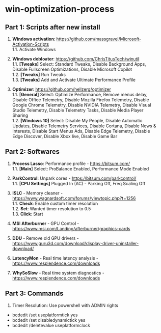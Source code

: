 # win-optimization-process

## Part 1: Scripts after new install

1. **Windows activation**: https://github.com/massgravel/Microsoft-Activation-Scripts <br>
    1.1. Activate Windows <br>
 
2. **Windows debloater**: https://github.com/ChrisTitusTech/winutil <br>
    1.1. **[Tweaks]** Select: Standard Tweaks, Disable Background Apps, Disable Fullscreen Optimizations, Disable Microsoft Copilot <br>
    1.2. **[Tweaks]** Run Tweaks <br>
    1.3. **[Tweaks]** Add and Activate Ultimate Performance Profile <br>
    
3. **Optimizer**: https://github.com/hellzerg/optimizer <br>
    1.1. **[General]** Select: Optimize Performance, Remove menus delay, Disable Office Telemetry, Disable Mozilla Firefox Telemetry, Disable Google Chrome Telemetry, Disable NVIDIA Telemetry, Disable Visual Studio Telemetry, Disable Telemetry Tasks, Disable Media Player Sharing <br>
    1.2. **[Windows 10]** Select: Disable My People, Disable Automatic Updates, Disable Telemetry Services, Disable Cortana, Disable News & Interests, Disable Start Menus Ads, Disable Edge Telemetry, Disable Edge Discover, Disable Xbox live, Disable Game Bar <br>


## Part 2: Softwares

1. **Process Lasso**: Performance profile - https://bitsum.com/ <br>
    1.1. **[Main]** Select: ProBalance Enabled, Performance Mode Enabled <br>

2. **ParkControl**: Unpark cores - https://bitsum.com/parkcontrol/ <br>
    1.1. **[CPU Settings]** Plugged In (AC) - Parking Off, Freq Scaling Off <br>

3. **ISLC** - Memory cleaner - https://www.wagnardsoft.com/forums/viewtopic.php?t=1256 <br>
    1.1. **Check**: Enable custom timer resolution <br>
    1.2. **Set**: Wanted timer resolution to 0.5 <br>
    1.3. **Click**: Start <br>

4. **MSI Afterburner** - GPU Control - https://www.msi.com/Landing/afterburner/graphics-cards

5. **DDU** - Remove old GPU drivers - https://www.guru3d.com/download/display-driver-uninstaller-download/

6. **LatencyMon** - Real time latency analysis - https://www.resplendence.com/downloads

7. **WhySoSlow** - Real time system diagnostics - https://www.resplendence.com/downloads

## Part 3: Commands

1. Timer Resolution: Use powershell with ADMIN rights <br>
- bcdedit /set useplatformtick yes <br>
- bcdedit /set disabledynamictick yes <br>
- bcdedit /deletevalue useplatformclock <br>
